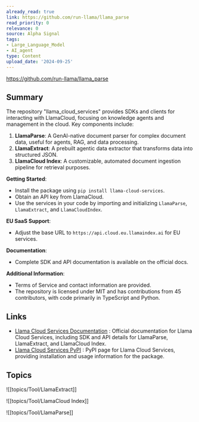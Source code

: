 ```yaml
---
already_read: true
link: https://github.com/run-llama/llama_parse
read_priority: 0
relevance: 0
source: Alpha Signal
tags:
- Large_Language_Model
- AI_agent
type: Content
upload_date: '2024-09-25'
---
```


https://github.com/run-llama/llama_parse
## Summary

The repository "llama_cloud_services" provides SDKs and clients for interacting with LlamaCloud, focusing on knowledge agents and management in the cloud. Key components include:

1. **LlamaParse**: A GenAI-native document parser for complex document data, useful for agents, RAG, and data processing.
2. **LlamaExtract**: A prebuilt agentic data extractor that transforms data into structured JSON.
3. **LlamaCloud Index**: A customizable, automated document ingestion pipeline for retrieval purposes.

**Getting Started**:
- Install the package using `pip install llama-cloud-services`.
- Obtain an API key from LlamaCloud.
- Use the services in your code by importing and initializing `LlamaParse`, `LlamaExtract`, and `LlamaCloudIndex`.

**EU SaaS Support**:
- Adjust the base URL to `https://api.cloud.eu.llamaindex.ai` for EU services.

**Documentation**:
- Complete SDK and API documentation is available on the official docs.

**Additional Information**:
- Terms of Service and contact information are provided.
- The repository is licensed under MIT and has contributions from 45 contributors, with code primarily in TypeScript and Python.
## Links

- [Llama Cloud Services Documentation](https://docs.cloud.llamaindex.ai/) : Official documentation for Llama Cloud Services, including SDK and API details for LlamaParse, LlamaExtract, and LlamaCloud Index.
- [Llama Cloud Services PyPI](https://pypi.org/project/llama-cloud-services/) : PyPI page for Llama Cloud Services, providing installation and usage information for the package.

## Topics

![[topics/Tool/LlamaExtract]]

![[topics/Tool/LlamaCloud Index]]

![[topics/Tool/LlamaParse]]